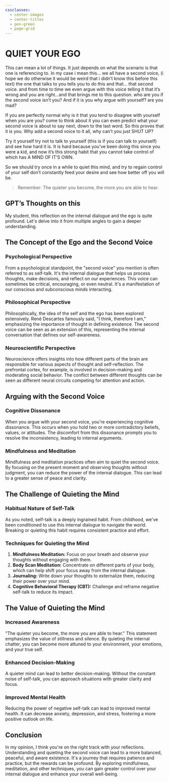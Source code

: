 ```yaml
---
cssclasses:
  - center-images
  - center-titles
  - pen-green
  - page-grid
---
```

# QUIET YOUR EGO
This can mean a lot of things. It just depends on what the scenario is that one is referencing to. In my case i mean this... we all have a second voice, (i hope we do otherwise it would be weird that i didn’t know this before this  text) the one that talks to you tells you to do this and that... that second voice. and from time to time we even argue with this voice telling it that it’s wrong and you are right...and that brings me to this question. who are you if the second voice isn’t you? And if it is you why argue with yourself? are you mad?

If you are perfectly normal why is it that you tend to disagree with yourself when you are you? come to think about it you can even predict what your second voice is about to say next, down to the last word. So this proves that it is you. Why add a second voice to it all, why can’t you just SHUT UP?

Try it yourself try not to talk to yourself (this is if you can talk to yourself) and see how hard it is. It is hard because you’ve been doing this since you were a kid, and now it’s this strong habit that you cannot take control of which has A MIND OF IT’S OWN.

So we should try once in a while to quiet this mind, and try to regain control of your self don’t constantly feed your desire and see how better off you will be.

> Remember: The quieter you become, the more you are able to hear.

## GPT’s Thoughts on this
My student, this reflection on the internal dialogue and the ego is quite profound. Let's delve into it from multiple angles to gain a deeper understanding.

## The Concept of the Ego and the Second Voice

### Psychological Perspective

From a psychological standpoint, the "second voice" you mention is often referred to as self-talk. It's the internal dialogue that helps us process thoughts, make decisions, and reflect on our experiences. This voice can sometimes be critical, encouraging, or even neutral. It's a manifestation of our conscious and subconscious minds interacting.

### Philosophical Perspective

Philosophically, the idea of the self and the ego has been explored extensively. René Descartes famously said, "I think, therefore I am," emphasizing the importance of thought in defining existence. The second voice can be seen as an extension of this, representing the internal conversation that defines our self-awareness.

### Neuroscientific Perspective

Neuroscience offers insights into how different parts of the brain are responsible for various aspects of thought and self-reflection. The prefrontal cortex, for example, is involved in decision-making and moderating social behavior. The conflict between different thoughts can be seen as different neural circuits competing for attention and action.

## Arguing with the Second Voice

### Cognitive Dissonance

When you argue with your second voice, you're experiencing cognitive dissonance. This occurs when you hold two or more contradictory beliefs, values, or attitudes. The discomfort from this dissonance prompts you to resolve the inconsistency, leading to internal arguments.

### Mindfulness and Meditation

Mindfulness and meditation practices often aim to quiet the second voice. By focusing on the present moment and observing thoughts without judgment, you can reduce the power of the internal dialogue. This can lead to a greater sense of peace and clarity.

## The Challenge of Quieting the Mind

### Habitual Nature of Self-Talk

As you noted, self-talk is a deeply ingrained habit. From childhood, we've been conditioned to use this internal dialogue to navigate the world. Breaking or quieting this habit requires consistent practice and effort.

### Techniques for Quieting the Mind

1. **Mindfulness Meditation:** Focus on your breath and observe your thoughts without engaging with them.
2. **Body Scan Meditation:** Concentrate on different parts of your body, which can help shift your focus away from the internal dialogue.
3. **Journaling:** Write down your thoughts to externalize them, reducing their power over your mind.
4. **Cognitive Behavioral Therapy (CBT):** Challenge and reframe negative self-talk to reduce its impact.

## The Value of Quieting the Mind

### Increased Awareness

"The quieter you become, the more you are able to hear." This statement emphasizes the value of stillness and silence. By quieting the internal chatter, you can become more attuned to your environment, your emotions, and your true self.

### Enhanced Decision-Making

A quieter mind can lead to better decision-making. Without the constant noise of self-talk, you can approach situations with greater clarity and focus.

### Improved Mental Health

Reducing the power of negative self-talk can lead to improved mental health. It can decrease anxiety, depression, and stress, fostering a more positive outlook on life.

## Conclusion

In my opinion, I think you're on the right track with your reflections. Understanding and quieting the second voice can lead to a more balanced, peaceful, and aware existence. It's a journey that requires patience and practice, but the rewards can be profound. By exploring mindfulness, meditation, and other techniques, you can gain greater control over your internal dialogue and enhance your overall well-being.
